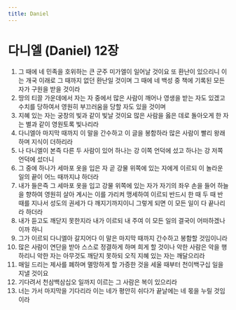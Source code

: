 ```yaml
---
title: Daniel
---
```


# 다니엘 (Daniel) 12장
1. 그 때에 네 민족을 호위하는 큰 군주 미가엘이 일어날 것이요 또 환난이 있으리니 이는 개국 이래로 그 때까지 없던 환난일 것이며 그 때에 네 백성 중 책에 기록된 모든 자가 구원을 받을 것이라
1. 땅의 티끌 가운데에서 자는 자 중에서 많은 사람이 깨어나 영생을 받는 자도 있겠고 수치를 당하여서 영원히 부끄러움을 당할 자도 있을 것이며
1. 지혜 있는 자는 궁창의 빛과 같이 빛날 것이요 많은 사람을 옳은 데로 돌아오게 한 자는 별과 같이 영원토록 빛나리라
1. 다니엘아 마지막 때까지 이 말을 간수하고 이 글을 봉함하라 많은 사람이 빨리 왕래하며 지식이 더하리라
1. 나 다니엘이 본즉 다른 두 사람이 있어 하나는 강 이쪽 언덕에 섰고 하나는 강 저쪽 언덕에 섰더니
1. 그 중에 하나가 세마포 옷을 입은 자 곧 강물 위쪽에 있는 자에게 이르되 이 놀라운 일의 끝이 어느 때까지냐 하더라
1. 내가 들은즉 그 세마포 옷을 입고 강물 위쪽에 있는 자가 자기의 좌우 손을 들어 하늘을 향하여 영원히 살아 계시는 이를 가리켜 맹세하여 이르되 반드시 한 때 두 때 반 때를 지나서 성도의 권세가 다 깨지기까지이니 그렇게 되면 이 모든 일이 다 끝나리라 하더라
1. 내가 듣고도 깨닫지 못한지라 내가 이르되 내 주여 이 모든 일의 결국이 어떠하겠나이까 하니
1. 그가 이르되 다니엘아 갈지어다 이 말은 마지막 때까지 간수하고 봉함할 것임이니라
1. 많은 사람이 연단을 받아 스스로 정결하게 하며 희게 할 것이나 악한 사람은 악을 행하리니 악한 자는 아무것도 깨닫지 못하되 오직 지혜 있는 자는 깨달으리라
1. 매일 드리는 제사를 폐하며 멸망하게 할 가증한 것을 세울 때부터 천이백구십 일을 지낼 것이요
1. 기다려서 천삼백삼십오 일까지 이르는 그 사람은 복이 있으리라
1. 너는 가서 마지막을 기다리라 이는 네가 평안히 쉬다가 끝날에는 네 몫을 누릴 것임이라